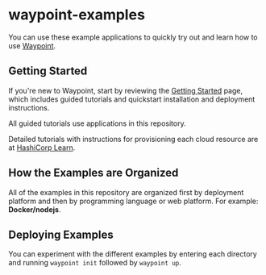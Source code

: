 # waypoint-examples

You can use these example applications to quickly try out and learn how to use
[Waypoint](https://waypointproject.io/).

## Getting Started

If you're new to Waypoint, start by reviewing the [Getting
Started](https://waypointproject.io/docs/getting-started) page, which includes
guided tutorials and quickstart installation and deployment instructions.

All guided tutorials use applications in this repository.

Detailed tutorials with instructions for provisioning each cloud resource are at
[HashiCorp Learn](https://learn.hashicorp.com/waypoint).

## How the Examples are Organized

All of the examples in this repository are organized first by deployment
platform and then by programming language or web platform. For example:
**Docker/nodejs**.

## Deploying Examples

You can experiment with the different examples by entering each directory and
running `waypoint init` followed by `waypoint up`.
